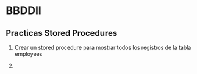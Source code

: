 # BBDDII

## Practicas Stored Procedures

1.	Crear un stored procedure para mostrar todos los registros de la tabla employees

2.
